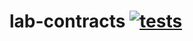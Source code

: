 # lab-contracts [![tests](https://github.com/sushiware/lab-contracts/actions/workflows/tests.yml/badge.svg)](https://github.com/sushiware/lab-contracts/actions/workflows/tests.yml)
